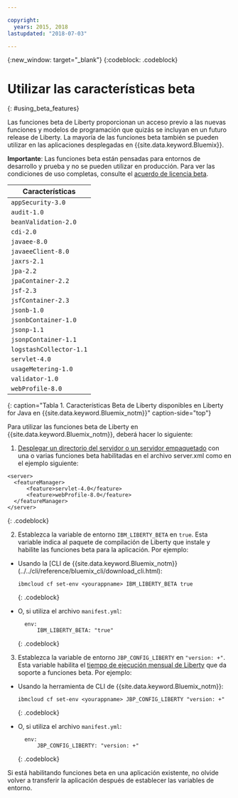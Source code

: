 ```yaml
---

copyright:
  years: 2015, 2018
lastupdated: "2018-07-03"

---
```


{:new_window: target="_blank"}
{:codeblock: .codeblock}

# Utilizar las características beta
{: #using_beta_features}

Las funciones beta de Liberty proporcionan un acceso previo a las nuevas funciones y modelos de programación que quizás se incluyan en un futuro release de Liberty. La mayoría de las funciones beta también se pueden utilizar en las aplicaciones desplegadas en {{site.data.keyword.Bluemix}}.

**Importante**: Las funciones beta están pensadas para entornos de desarrollo y prueba y no se pueden utilizar en producción. Para ver las condiciones de uso completas, consulte el [ acuerdo de licencia beta](http://public.dhe.ibm.com/ibmdl/export/pub/software/websphere/wasdev/downloads/wlp/beta/lafiles/en.html).

| Características |
| ------ |
| `appSecurity-3.0` |
| `audit-1.0` |
| `beanValidation-2.0` |
| `cdi-2.0` |
| `javaee-8.0` |
| `javaeeClient-8.0` |
| `jaxrs-2.1` |
| `jpa-2.2` |
| `jpaContainer-2.2` |
| `jsf-2.3` |
| `jsfContainer-2.3` |
| `jsonb-1.0` |
| `jsonbContainer-1.0` |
| `jsonp-1.1` |
| `jsonpContainer-1.1` |
| `logstashCollector-1.1` |
| `servlet-4.0` |
| `usageMetering-1.0` |
| `validator-1.0` |
| `webProfile-8.0` |
{: caption="Tabla 1. Características Beta de Liberty disponibles en Liberty for Java en {{site.data.keyword.Bluemix_notm}}" caption-side="top"}

Para utilizar las funciones beta de Liberty en {{site.data.keyword.Bluemix_notm}}, deberá hacer lo siguiente:

1. [Desplegar un directorio del servidor o un servidor empaquetado](optionsForPushing.html) con una o varias funciones beta habilitadas en el archivo server.xml como en el ejemplo siguiente:

  ```
<server>
    <featureManager>
        <feature>servlet-4.0</feature>
        <feature>webProfile-8.0</feature>
    </featureManager>
</server>
  ```
  {: .codeblock}

2.  Establezca la variable de entorno `IBM_LIBERTY_BETA` en `true`. Esta variable indica al paquete de compilación de Liberty que instale y habilite las funciones beta para la aplicación.  Por ejemplo:
  * Usando la [CLI de {{site.data.keyword.Bluemix_notm}} (../../cli/reference/bluemix_cli/download_cli.html):
    ```
    ibmcloud cf set-env <yourappname> IBM_LIBERTY_BETA true
    ```
    {: .codeblock}

  * O, si utiliza el archivo `manifest.yml`:
    ```
      env:
          IBM_LIBERTY_BETA: "true"
    ```
    {: .codeblock}

3. Establezca la variable de entorno `JBP_CONFIG_LIBERTY` en `"version: +"`. Esta variable habilita el [tiempo de ejecución mensual de Liberty](buildpackDefaults.html#liberty_versions) que da soporte a funciones beta. Por ejemplo:
  * Usando la herramienta de CLI de {{site.data.keyword.Bluemix_notm}}:
    ```
    ibmcloud cf set-env <yourappname> JBP_CONFIG_LIBERTY "version: +"
    ```
    {: .codeblock}

  * O, si utiliza el archivo `manifest.yml`:
    ```
      env:
          JBP_CONFIG_LIBERTY: "version: +"
    ```
    {: .codeblock}

Si está habilitando funciones beta en una aplicación existente, no olvide volver a transferir la aplicación después de establecer las variables de entorno.
